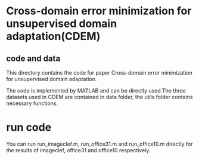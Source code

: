 # Cross-domain error minimization for unsupervised domain adaptation(CDEM)

## code and data
This directory contains the code for paper Cross-domain error minimization for unsupervised domain adaptation.

The code is implemented by MATLAB and can be directly used.The three datasets used in CDEM are contained in data folder, the utils folder contains necessary functions.

# run code
You can run run_imageclef.m, run_office31.m and run_office10.m directly for the results of imageclef, office31 and office10 respectively.



